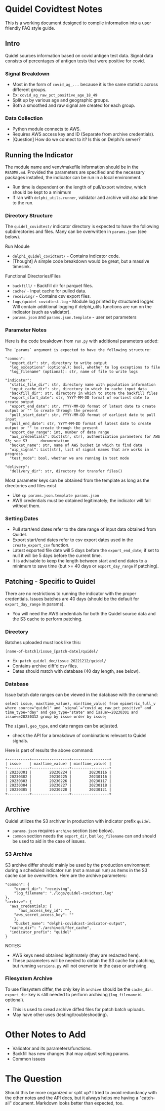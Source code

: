 # Quidel Covidtest Notes
This is a working document designed to compile information into a user friendly FAQ style guide. 

## Intro
Quidel sources information based on covid antigen test data. Signal data consists of percentages of antigen tests that were positive for covid.

### Signal Breakdown
- Most in the form of `covid_ag_...` because it is the same statistic across different groups.
- Ex: `covid_ag_raw_pct_positive_age_18_49`
- Split up by various age and geographic groups.
- Both a smoothed and raw signal are created for each group.

### Data Collection
- Python module connects to AWS. 
- Requires AWS access key and ID (Separate from archive credentials).
- [Question] How do we connect to it? Is this on Delphi's server?

## Running the Indicator
The module name and venv/makefile information should be in the `README.md`. Provided the parameters are specified and the necessary packages installed, the indicator can be run in a local environment.
- Run time is dependent on the length of pull/export window, which should be kept to a minimum
- If ran with `delphi_utils.runner`, validator and archive will also add time to the run.

### Directory Structure
The `quidel_covidtest/` indicator directory is expected to have the following subdirectories and files. Many can be overwritten in `params.json` (see below).

Run Module
- `delphi_quidel_covidtest/` - Contains indicator code.
- [Thought] A simple code breakdown would be great, but a massive timesink.

Functional Directories/Files
- `backfill/` - Backfill dir for parquet files.
- `cache/` - Input cache for pulled data.
- `receiving/` - Contains csv export files.
- `logs/quidel-covidtest.log` - Module log printed by structured logger. Will contain additional logging if delphi_utils functions are run on the indicator (such as validator).
- `params.json` and `params.json.template` - user set parameters

### Parameter Notes
Here is the code breakdown from `run.py` with additional parameters added:
```
The `params` argument is expected to have the following structure:

"common":
  "export_dir": str, directory to write output
  "log_exceptions" (optional): bool, whether to log exceptions to file
  "log_filename" (optional): str, name of file to write logs

"indicator":
  "static_file_dir": str, directory name with population information
  "input_cache_dir": str, directory in which to cache input data
  "backfill_dir": str, directory in which to store the backfill files
  "export_start_date": str, YYYY-MM-DD format of earliest date to create output
  "export_end_date": str, YYYY-MM-DD format of latest date to create output or "" to create through the present
  "pull_start_date": str, YYYY-MM-DD format of earliest date to pull input
  "pull_end_date": str, YYYY-MM-DD format of latest date to create output or "" to create through the present
  "export_day_range": int, number of date range
  "aws_credentials": Dict[str, str], authentication parameters for AWS S3; see S3      documentation
  "bucket_name": str, name of AWS bucket in which to find data
  "wip_signal": List[str], list of signal names that are works in progress
  "test_mode": bool, whether we are running in test mode

"delivery":
  "delivery_dir": str, directory for transfer files()
```

Most parameter keys can be obtained from the template as long as the directories and files exist
- Use `cp params.json.template params.json`
- AWS credentials must be obtained legitimately; the indicator will fail without them.

### Setting Dates
- Pull start/end dates refer to the date range of input data obtained from Quidel.
- Export start/end dates refer to csv export dates used in the `create_export_csv` function.
- Latest exported file date will 5 days before the `export_end_date`; if set to null it will be 5 days before the current time.
- It is advisable to keep the length between start and end dates to a minimum to save time (but >= 40 days or `export_day_range` if patching).

## Patching - Specific to Quidel

There are no restrictions to running the indicator with the proper credentials.	Issues batches are 40 days (should be the default for `export_day_range` in params).
  - You will need the AWS credentials for both the Quidel source data and the S3 cache to perform patching.

### Directory
Batches uploaded must look like this:

`[name-of-batch]/issue_[patch-date]/quidel/`
- Ex: `patch_quidel_dec/issue_20221212/quidel/`
- Contains archive diff'd csv files.
- Dates should match with database (40 day length, see below).

### Database
Issue batch date ranges can be viewed in the database with the command:

```
select issue, max(time_value), min(time_value) from epimetric_full_v where source="quidel" and `signal`="covid_ag_raw_pct_positive" and time_type="day" and geo_type="state" and issue>=20230301 and issue<=20230312 group by issue order by issue;
```
The `signal`, `geo_type`, and date ranges can be adjusted.
- check the API for a breakdown of combinations relevant to Quidel signals.

Here is part of results the above command:
```
+----------+-----------------+-----------------+
| issue    | max(time_value) | min(time_value) |
+----------+-----------------+-----------------+
| 20230301 |        20230224 |        20230116 |
| 20230302 |        20230225 |        20230116 |
| 20230303 |        20230226 |        20230117 |
| 20230304 |        20230227 |        20230118 |
| 20230305 |        20230228 |        20230121 |
+----------+-----------------+-----------------+
```

## Archive
Quidel utilizes the S3 archiver in production with indicator prefix `quidel`.
- `params.json` requires `archive` section (see below).
- `common` section needs the `export_dir`, but `log_filename` can and should be used to aid in the case of issues.

### S3 Archive
S3 archive differ should mainly be used by the production environment during a scheduled indicator run (not a manual run) as items in the S3 cache can be overwritten. Here are the archive parameters:
```
"common": {
    "export_dir": "receiving",
    "log_filename": "./logs/quidel-covidtest.log"
},
"archive": {
  "aws_credentials: {
	  "aws_access_key_id": "",
    "aws_secret_access_key": ""
	},
	"bucket_name": "delphi-covidcast-indicator-output",
  "cache_dir": "./archivediffer_cache",
  "indicator_prefix": "quidel"
}
```
NOTES: 
- AWS keys need obtained legitimately (they are redacted here).
- These parameters will be needed to obtain the S3 cache for patching, but running `versions.py` will not overwrite in the case or archiving.

### Filesystem Archive
To use filesystem differ, the only key in `archive` should be the `cache_dir`. 
`export_dir` key is still needed to perform archiving (`log_filename` is optional).

- This is used to cread archive diffed files for patch batch uploads.
- May have other uses (testing/troubleshooting).

# Other Notes to Add
- Validator and its parameters/functions.
- Backfill has new changes that may adjust setting params.
- Common issues

# The Question 
Should this be more organized or split up? I tried to avoid redundancy with the other notes and the API docs, but it always helps me having a "catch-all" document. Markdown looks better than expected, too.

